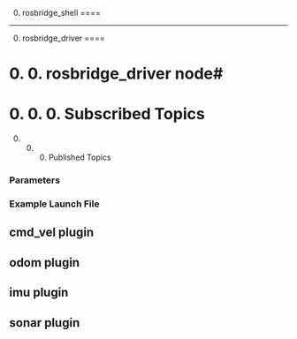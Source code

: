 0. rosbridge_shell
====

***

0. rosbridge_driver
====

# 0. 0. rosbridge_driver node#

# 0. 0. 0. Subscribed Topics

0. 0. 0. Published Topics

### Parameters

### Example Launch File

## cmd_vel plugin

## odom plugin

## imu plugin

## sonar plugin
